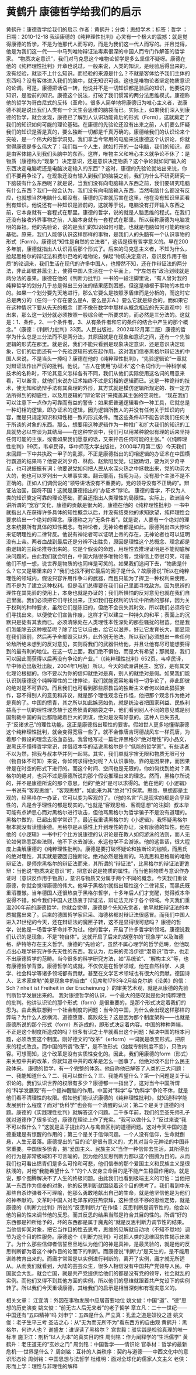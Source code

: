 # 黄鹤升  康德哲学给我们的启示

黄鹤升：康德哲学给我们的启示
作者：黄鹤升；分类：思想学术；标签：哲学 ；日期：2010-12-18
我读康德的《纯粹理性批判》心灵有一个极大的震撼：就是觉得康德的哲学，不是为他那代人而写的，而是为我们这一代人而写的。并且觉得，他是为我们这一代——中马列唯物辩证法毒素很深的中国人而专门作解答的哲学家。
“物质决定意识”，我们对马克思这个唯物论哲学是多么坚信不疑呀。康德在他的《纯粹理性批判》开章也说过，一般来说，人类的知识，是经验后得出来的，没有经验，就谈不上什么知识。而经验的来源是什么？不就是客体给予我们主体的东西吗？没有客体进入我们的脑中，就无知识可谈。这也是唯物论者坚定物质意识的论调。可是，康德把话语一转，他说并不是一切知识都是验后的知识，他要说的知识，是验前的知识。康德这个说法，打破了我们惯常的两分法思维模式。康德称他的哲学为哥白尼式的反转（革命）。很多人简单地将康德归为唯心主义者，说康德不就是说出我们人类有一个天生会思维的脑袋而已。实际上，如果我们深入到康德的哲学，就会发现，康德已了解到人认识功能背后的形式（Form），这就奠定了我们的知识如何可能的理论基础。在康德的先验论还没有出来之前，人们要么怀疑我们的知识是否是真的，要么独断一切都是千真万确的。康德给我们的认识论来个突破，是一个伟大的哲学洞见。我们拿当今常用的电脑来说康德这个认识论，你就觉得康德是多么伟大了：我们每一个人生，就如打开的一台电脑，我们的知识，都是由客体输入到我们头脑中的东西。这样，唯物主义和唯心主义就争论不休了：是物质（康德称为“现象”）决定意识，还是意识决定物质？这个争论就如同“输入的东西决定电脑呢还是电脑决定输入的东西”？这时，康德的先验论就站出来说，你们不要再争论了。在现象还没有输入到我们的脑袋之前，我们为什么不研究研究一下脑袋有什么东西呢？就是说，当我们没有向电脑输入东西之前，我们要研究电脑有什么东西？我们一般会认为，我们没有向电脑输入东西，当然电脑什么都没有反应，也就想当然电脑什么都没有。康德的厉害就厉害在这里，他在没有知识里面看到有知识。他说还有一种知识是验前的，这就等于说，电脑没有打开输入东西之前，它本身就有一套程式在那里。康德的哲学，说的就是人脑思维的程式。在我们还没有接收外界事物之前，人脑本身就有一套程式在那里。所以我称康德为电脑发明的鼻祖。他的先验论，说的是我们的知识如何可能，也就是电脑如何可能的理论基础。原来，我们人能够认识这样那样的事物，是我们人的头脑有一个认识事物的形式（Form）。康德说“知性是自然的立法者”，这话是很有哲学意义的。早在200多年前，康德就指出人认识背后那个形式了。后来的马克思主义者，不知为什么，捡起黑格尔的辩证法和费尔巴哈的唯物论，弹起“物质决定意识，意识反作用于物质”的论调来，我们生活在现代的许多中国人，也懵然不知，还在作辩证法的两分法，非此即彼甚嚣尘上，使得中国人生活在一个平面上，“宁左勿右”政治划线就是两分法的恶果。康德在他的《判断力批判》一书的一段注脚里说，“有人曾对我的纯粹哲学的划分几乎总是得出三分法的结果感到困惑。但这是植根于事物的本性中的。如果一个划分要先天地进行，那么它要么是按照矛盾律而是分析的，而这时它总是两分的（任何一个存在要么是A，要么是非A.）要么它就是综合的。而如果它在这种情况下要从先天的概念（而不像在数学中那样从概念相应的先天直观中）引出来，那么这一划分就必须按照一般综合统一所要求的，而必然是三分法的。这就是：1、条件，2、一个条件者，3、从有条件者和它的条件的结合中产生的那个概念。”（康德：《判断力批判》33页。人民出版社，2002年12月第二版）康德的哲学为什么总是三分法而不是两分法，其原因就是在现象和意识之间，还有一个先验逻辑的形式在那里。就是说，我们不能只看到是现象决定意识，还是意识决定现象，它们的后面还有一个先验逻辑形式在起作用。这对我们信奉黑格尔辩证法的中国人来说，不是当头一捧吗？康德在他的《纯粹理性批判》，“先验逻辑论”一章就对辩证法作出严厉的批判。他说，“古人在使用”办证术“这个名词作为一种科学或技术的名称时，不论其意义怎样各有不同，我们从他们实际使用这名词的用意来看，可以断言，就他们来说办证术始终不过是幻相的逻辑而已。这是一种诡辩的技术，使无知和诡辩手法有其真理的外形，其方式就是模仿逻辑所规定的、按一定方法所得到的彻底性，以及用逻辑的”辩论常识“来掩盖其主张的空洞性。
“现在我们可以注意下一点作为可靠而有益的警告：如果把普通逻辑看作一种工具，它就总是一种幻相的逻辑，即办证术的逻辑，因为逻辑所教人的并没有任何关于知识的内容，而是只规定知识和知性相一致的形式条件。而这些条件却不能告诉我们任何关于所谈的对象的东西。那么，想要用这种逻辑作为一种推广和扩大我们的知识的工具就势必以空谈为其结局——在这种空谈中，我们可以用某种貌似有理的话来坚持任何可能的主张，或者如果我们愿意的话，又来抨击任何可能的主张。”（《纯粹理性批判》99页，韦卓民译，华中师范大学出版社，2000年7月第二版）今天我们来回顾一下中共执政一甲子的乱源，不正是康德指出的幻相逻辑的办证术在中国横行霸道的结果吗？他要说刘少奇、林彪、赵紫阳反党，证据确切，要为刘少奇平反，也可说振振有词；他要说党如何把人民从水深火热之中拯救出来，党的功劳大大的，他也可以罗列出一大堆事实来。翻云覆雨，指鹿为马，没有那个主张不是不正确的。正如人们调侃说的“领导讲话没有不重要的，党的领导没有不正确的”。辩证法治国，国将不国！这就是康德指出的“办证术”悖论。
康德的哲学，不仅为人类的知识奠定可靠的理论基础，而且还指出人类理性的局限性。实际上，欧洲当今讲所谓的“宽容”文化，康德的贡献是很大的。康德在他的《纯粹理性批判》一书中就指出人在获得许多具体的知性概念以后，并没有结束他的求知欲望，纯粹理性会要求给出一个绝对的理念。康德称之为“无条件者”。就是说，人要有一个绝对的理念来统摄所有具体的知性概念。有神论者，无神论者都是如此。康德列出四大悖论来证明理性的二律背反。他说有神论者可以证明上帝的存在，无神论者也可以证明没有上帝。两者血战到最后还是分辨不出胜负，原因是理性这个总概念、理念都是由逻辑的三段论推导出来的。它是个假设的命题，用理性去推理证明是不能彻底解决问题的。由此我们就会明白，中国大陆很多唯物论者，觉得信上帝很可笑，可是他们不想一想，说世界是物质的也同样是可笑的。如果我们追问下去，“物质是什么？它又是哪里来的？”我们也找不到它最后的因子是什么？故康德说“所以在纯粹理性的领域内，假设只容许用作争斗的武器，而且只能为了捍卫一种权利来使用，而不是为了建立这种权利。但是我们总得要在我们自己里面寻找敌方。因为思辨的理性在其先验的使用上，本身也就是办证的；我们所惧怕的反对意见也就在我们自己里面。我们必须把它们寻找出来，正如我们在权利的诉讼中所做的那样，因为关于权利的种种要求，虽然它们是陈旧的，但绝不会丧失其时效，所以我们必须将它们寻找出来，以便使它们宣告作废，这样才可以建立一种持久的和平；表面上的沉默只是徒有其表而已。必须清除处在人类理性本性深处的那些骚扰的根苗。但是我们怎能除去这种根苗呢？除了给它以自由，给它以滋养，好让它发育长大，而显现在我们眼前，然后再予全部毁灭以外，此外别无他法。所以我们必须想出一些任何论敌所绝未想到的反对意见，实则将我们的武器供给他，并且让他有尽可能想要得到的最有利的地位。在这一切上面，我们绝不惧怕，而是大有希望；那就是，我们可以因此而获得以后再没有争论的产业。”（《纯粹理性批判》652页。韦卓民译，华中师范出版社出版，2004年1月版）所以，今天的欧洲讲民主、宽容，是有其文化理论根据的。你不要以为你的信仰就绝对是真，别人的就绝对是假。如果我们能认识到康德这个纯粹理性的二律悖论，我们就能宽容地看待一切争论了，非此即彼的绝对是不可靠的。而且我们也可看到那些原教旨的独断主义者何以如此猖狂妄作，容不得别人的意见和非议，就是那个理性观念在作怪，他把那个观念作为绝对是真的了。中国的愤青，其之所以如此嫉恶如仇，就是统治者把国家利益、民族利益高于一切的理性理念植于这些愤青的脑袋之中，他们看到别人不同的意见或是别国制裁中国的背后都隐藏着巨大的阴谋，绝对是没有好意的。这种人已失去孔子“反诸求己”的理性功能，这正是康德指出理性的要害。假如世人更多地懂得康德这个纯粹理性批判，就会变得宽容一些了。就不会像唐吉珂德战风车一样荒唐，为着那个假设的理念去浴血奋战。我曾经写过一篇批评黑格尔“绝对理性”的小品文，说黑氏不懂得哲学常识，并借叔本华的话说黑格尔是个“低能的哲学家”。有些读者不以为然，把我与叔本华并列一起骂。其实，我们单就宇宙无限和物质无限可分（物自体不可知）来说，你如何求得绝对呢？人认识事物，靠的是因果律，而因果律是在时空的形式下进行的。而这个时间、空间也是无限的，你如何找到绝对？黑格尔的绝对，也只不过是康德所说的那个假设推理出来的理念。然而，黑格尔所说的，并不是康德所说的那个意思，他的“绝对”是可以求得的。他在他的《小逻辑》一书说有“客观思维”、“客观思想”，如此来为其“绝对”打保票。思维、思想都是主观的，经黑格尔一办证，它可以变为客观的了。（他的名言“凡是现实的都是合乎理性的，凡是合乎理性的都是现实的。”也就是“客观思维、客观思想”的注脚）叔本华可能有点妒忌心而对黑格尔进行攻击，但他骂黑格尔为哲学骗子不是没有道理的。黑格尔做的，已超出哲学常识了。最近我重读黑格尔的《小逻辑》，我怀疑黑格尔根本就没有读懂康德。黑格尔是从感性上升到理性的办证，没有康德的知性。他在他的《小逻辑》一书中打个比方说康德的认识论是在教人如何游泳的法则，而人无论如何熟悉那些法则，他不下水去游泳，永远也学不会游泳。他的这番话，很大程度上曲解康德的《纯粹理性批判》。康德是要打破怀疑论和独断论的枷锁，而黑氏的绝对理性，其实就是要回归独断论。绝对必然是独断的。马克思和恩格斯的唯物辩证法，是师宗黑格尔的辩证法而来，其所谓的“辩证法”，比黑格尔的辩证法更诡辩：当他说“物质决定意识”时，把意识说是物质的属性。而当他把物质与意识作办证时（意识反作用于物质），意识与物质又分属于两个不同的概念。今天我们重读康德，你就会觉得康德的伟大。他早于黑格尔就指出理性这个二律背反，而黑氏既重滔覆辙。当年德国人还很热衷于黑格尔哲学，十多年后人们才觉醒，觉得叔本华说得不错。如今我们中国人还热衷于辩证法，辩证法充斥于各个领域。今天我们重温200年前的康德哲学，你就会觉得，康德是个先知先觉者，他早就把辩证法的本质揭露出来了。后来的德国哲学家尼采、海德格都对辩证法很感冒。而我们中国人进入21世纪的今天，还在辩证法的魔匣子转，这不是显得很可悲吗？
康德的哲学，说他是一场哲学革命并不为过。他的哲学，开启了许多哲学新领域。康德说我们认识的是现象，不是“物自体”。这就开启了后来的胡塞尔的“现象学”以及海德格、萨特等存在主义哲学。康德的“先验论”，虽然不属心理学的哲学范畴，但他既点出心理学研究许多先天性的东西。我认为，后来的弗洛伊德“潜意识”哲学，也走不出康德哲学的范畴。当今很多的科学研究方法，如“系统论”、“解构主义”等，也有康德哲学背景。康德哲学的成就，不仅仅是在哲学领域，他在自然科学、人类学、社会科学等诸多领域都有贡献。甚至在文学艺术领域也有很大的贡献。德国诗人、艺术家席勒“美是现象中的自由”（见席勒1793年2月给克尔纳《论美》的信：Sch？nheit ist Freiheit in der Erscheinung ）的审美艺术观，就是从康德的先验判断哲学发展出来的。
我对康德哲学的认识，一个最大的感叹就是他对纯粹理性的批判。他讲认识论的那个形式（form）是很重要的，是那个形式决定着我们的思为。由此我联想到一个社会制度的问题：当今的中国，为什么会出现这样那样的弊端？为什么人欲横流、道德堕落、腐败歧生？这是因为那个制度架构——也就是康德所说的那个形式（form）所造成的，即形式决定着内容。中国的种种弊端，不正是这个制度所造成的吗？很多有识之士早就看出这个问题：解决中国的根本问题，必须改变这个制度。刚好德文的“改革”（erform）一词就是改变形式，把原来的程式改良。而中国的所谓“改革”，是不改形式（独裁专制制度不变），只改内容。可想而知，这个改革是没有实质性变化的。因此，我们用康德的form（形式）来关照中共的改革，你就知道中共的改革是怎么一回事了。他绝对改不出什么民主政体来。
康德的哲学，有一个完整的体系。他自称他已解答了人类的三大问题：一、我能知道什么？二、我可以做什么？三、我能希望什么？第一个问题是关于认识论的。我们认识世界的权限有多少？康德都一一指出了，这对当今中国所谓的“科学发展观”有一个提神醒脑的作用。中国对“科学”与“伪科学”争论不休，就是他们看不清理性的权限。假如他们能认识康德的《纯粹理性批判》，就知道科学能发展到什么程度？而对“伪科学”也会有一个清醒的认识；第二个是关于道德的问题。康德的《实践理性批判》就解答这个问题。二千多年前，我们的至圣先师孔子就对道德作了很多论述，康德在理论上作了充实。“我可以做什么？”反过来说“我不可以做什么？”这就是孟子提出的人与禽兽区别的道德问题。这对今天中国的道德重建是有惊醒的作用的；第三个是关于信仰问题。一个人没有信仰，生命就倒悬，人生无着落。康德提出的“目的论”是很有意义的，尤其对当今无神论的中国非常重要。中国很多愤青，把“爱国主义、民族主义”当作一种信仰去生活，其所得出的行为是非常极端和不可言喻的，因为他的反思判断力都以这个图腾为目的。从而我们也可看出愤青们是多么可怜和可悲，他们信奉的那个爱国主义和民族主义是很肤浅的，对他“我能希望什么？”的个人安身立命目的是不能产生稳固作用的。就是说，那个图腾解决不了人生的终极问题。由此我们也看到极端主义的可怕：当他把某一东西作为信奉的对象，他的反思判断就围绕着这个目的思考了。我们看到中东那些自杀炸弹者不可理喻，他那么勇敢地献出自己的生命，就是他坚信他是为他们的神奉献的。文革时中国人对毛泽东的狂热崇拜，这种坚信不移的思维定势，就是康德的《判断力批判》所说的“反思判断力”在作怪：反思判断是调节性的，他会以他的目的性来调节他的反思。而其反思的结果当然是符合其目的性的。所谓“好的东西都是神所给予的，坏的东西都是属于魔鬼的”就是反思判断力调节性的结果。当他信仰某对象，把它当作目的性去思考，思维的见解就自动地（不知不觉地）调节为这个目的性服务。康德这个《判断力批判》可说把人类的思维固执性揭示出来了。为什么那些信仰者信誓旦旦地认为他们的神是真神，是最灵验的，就是他的反思判断都为着这个神作目的论而下的判断。而康德说“判断力”是天生的，是不能用训练教育出来的。而庸才常常是以实例进行判断的，离开了实例，庸才就无所适从。从而我们就看到，大陆的芸芸众生，很多人相信没有中国共产党领导人民，中国就会大乱，就会亡国，就是共产党提供给他们的都是没有党的领导，社会就乱的实例。而他们又得不到其他方面的实例，所以他们的思维就跟着共产党设下的实例转了。所以我们今天重读康德，其给我们的启示是相当深刻和有现实意义的。

相关文章：
江宜清：外因在事物发展中应居首要地位
姚文俊：中国“道”、“德”思想的历史演变
姚文俊：“前无古人后无来者”的老子哲学
章立凡：二十一世纪——中国还有“五四精神”吗
刘申宁：五四是什么
严立真：孔孟之道是奴役之道
姚文俊：老子生平三考
圣洁之心：从“无为而无所不为”看东西方的自由观
黄鹤升：黑格尔，何许人也？
谢盛友：谁误读了黑格尔？
宫世毅：驳实践是检验真理的唯一标准
施卫江：剖析“以人为本”的真实目的性
周剑铭：作为阐释学的“生活儒学”
黄鹤升：老庄道无的“玄妙之门”
周剑铭：中国哲学——情识论
官季材：哲学的最新危机──世界是什么？
周剑铭：互补的人类秩序：契约与道德——中西文化中的意识形态论
周剑铭：中国思想与法哲学
杜维明：面对全球化的儒家人文主义
老侠：形而上学：理性与非理性的解释